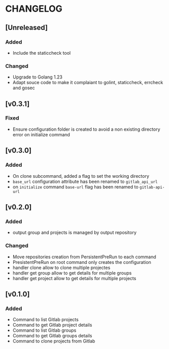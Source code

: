 # CHANGELOG

## [Unreleased]

### Added

- Include the staticcheck tool

### Changed

- Upgrade to Golang 1.23
- Adapt souce code to make it complaiant to golint, staticcheck, errcheck and gosec

## [v0.3.1]

### Fixed

- Ensure configuration folder is created to avoid a non existing directory error on initialize command

## [v0.3.0]

### Added

- On clone subcommand, added a flag to set the working directory
- `base_url` configuration attribute has been renamed to `gitlab_api_url`
- on `initialize` command `base-url` flag has been renamed to `gitlab-api-url`

## [v0.2.0]

### Added

- output group and projects is managed by output repository

### Changed

- Move repositories creation from PersistentPreRun to each command
- PresistentPreRun on root command only creates the configuration
- handler clone allow to clone multiple projectes
- handler get group allow to get details for multiple groups
- handler get project allow to get details for multiple projects

## [v0.1.0]

### Added

- Command to list Gitlab projects
- Command to get Gitlab project details 
- Command to list Gitlab groups
- Command to get Gitlab groups details
- Command to clone projects from Gitlab
